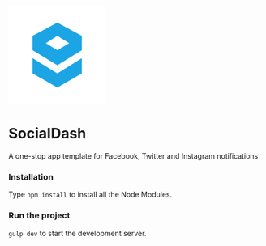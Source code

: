 ![SocialDash Logo](app/images/logo/android-icon-192x192.png?raw=true "Optional Title")
# SocialDash
A one-stop app template for Facebook, Twitter and Instagram notifications

### Installation
Type ```npm install``` to install all the Node Modules.

### Run the project
```gulp dev``` to start the development server.
